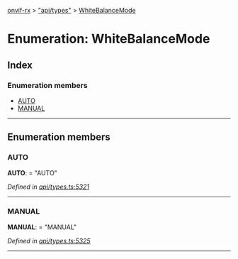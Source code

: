 [onvif-rx](../README.md) > ["api/types"](../modules/_api_types_.md) > [WhiteBalanceMode](../enums/_api_types_.whitebalancemode.md)

# Enumeration: WhiteBalanceMode

## Index

### Enumeration members

* [AUTO](_api_types_.whitebalancemode.md#auto)
* [MANUAL](_api_types_.whitebalancemode.md#manual)

---

## Enumeration members

<a id="auto"></a>

###  AUTO

**AUTO**:  = "AUTO"

*Defined in [api/types.ts:5321](https://github.com/patrickmichalina/onvif-rx/blob/f117e44/src/api/types.ts#L5321)*

___
<a id="manual"></a>

###  MANUAL

**MANUAL**:  = "MANUAL"

*Defined in [api/types.ts:5325](https://github.com/patrickmichalina/onvif-rx/blob/f117e44/src/api/types.ts#L5325)*

___

